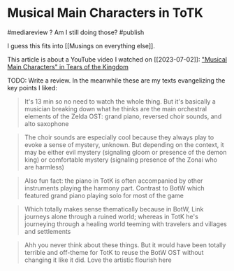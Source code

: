 # Musical Main Characters in ToTK
#mediareview ? Am I still doing those?
#publish

I guess this fits into [[Musings on everything else]].

This article is about a YouTube video I watched on [[2023-07-02]]: ["Musical Main Characters" in Tears of the Kingdom](https://youtu.be/YSwk1Q9QonI)

TODO: Write a review. In the meanwhile these are my texts evangelizing the key points I liked:
> It's 13 min so no need to watch the whole thing. But it's basically a musician breaking down what he thinks are the main orchestral elements of the Zelda OST: grand piano, reversed choir sounds, and alto saxophone

> The choir sounds are especially cool because they always play to evoke a sense of mystery, unknown. But depending on the context, it may be either evil mystery (signaling gloom or presence of the demon king) or comfortable mystery (signaling presence of the Zonai who are harmless)

> Also fun fact: the piano in TotK is often accompanied by other instruments playing the harmony part. Contrast to BotW which featured grand piano playing solo for most of the game

> Which totally makes sense thematically because in BotW, Link journeys alone through a ruined world; whereas in TotK he's journeying through a healing world teeming with travelers and villages and settlements

> Ahh you never think about these things. But it would have been totally terrible and off-theme for TotK to reuse the BotW OST without changing it like it did. Love the artistic flourish here
